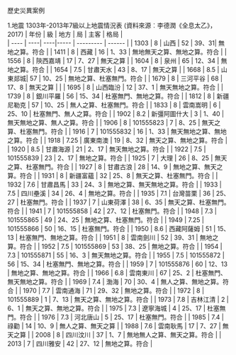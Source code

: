 歷史災異案例

1.地震
1303年-2013年7級以上地震情況表 (資料來源︰李德潤《全息太乙》， 2017)
| 年份  |    級   |  地方 | 局   | 主客        |   格局  |  
| ---- |  ----| ----|----- | --------- |  ------ |
| 1303  | 8 |  山西 |  52 | 39、31| 無地之算。符合    |
| 1411  | 8 |  西藏 |  16 | 1、33 | 無地無天之算、無地之算。符合    |
| 1556  | 8 |  陝西嘉靖 |  17 | 7、27 | 無天之算 |
| 1604  | 8 |  泉州 |  65 | 12、34 | 無地之算。符合    |
| 1654  | 7.5 |  甘肅天水 |  43 | 8、17 | 無天之算     |
| 1668  | 8.5 |  山東郯城|  57 | 10、25 | 無地之算、杜塞無門。符合    |
| 1679  | 8 |  三河平谷 |  68 | 17、8 | 無天之算 |     |
| 1695  | 8 |  山西臨汾 |  12 | 37、1 | 無天無地之算。符合    |
| 1739  | 8 |  銀川平羅 |  56 | 15、34 | 杜塞無門、無地之算。符合    |
| 1812  | 8 |  新疆尼勒克 |  57 | 10、25 | 無人之算、杜塞無門。符合   |
| 1833  | 8 |  雲南嵩明 |  6 | 25、10 | 杜塞無門、無人之算。符合   |
| 1902  | 8.2 |  新彊阿圖什大 |  3 | 1、40 | 無天無地之算、無人之算。符合   |
| 1906  | 8 |  101555823 |  7 | 8、25 | 無天之算、杜塞無門。符合   |
| 1916  | 7 |  101555832 |  16 | 1、33 | 無天無地之算、無地之算。符合   |
| 1918  | 7.25 | 廣東南澳 |  19 | 8、32 | 無天之算、無地之算。符合   |
| 1920  | 8.5 | 甘肅海源 |  21 | 2、17 | 無天無地之算。符合   |
| 1922  | 7.5 |  101555839 |  23 | 2、17 | 無地之算。符合   |
| 1925  | 7 | 大理 |  26 | 8、25 | 無天之算、杜塞無門。符合   |
| 1927  | 8 |  甘肅古浪 |  28 | 14、9 | 無地之算、無天之算。符合   |
| 1931  | 8 |  新疆富蘊 |  32 | 25、8 | 無天之算、杜塞無門。符合   |
| 1932  | 7.6 |  甘肅昌馬 |  33 | 24、3 | 無地之算、無天無地之算。符合   |
| 1933  | 7.5 |  四川壘溪 |  34 | 26、4 | 無地之算。符合   |
| 1935  | 7.1 |  台灣苗栗 |  36 | 25、27 | 杜塞無門。符合   |
| 1937  | 7 |  山東荷澤 |  38 | 6、35 |  無天之算、杜塞無門。符合     |
| 1941  | 7 |  101555858 |  42 | 27、12 |  杜塞無門。符合    |
| 1948  | 7.3 |  101555865 |  49 | 24、25 |  無地之算、杜塞無門。符合    |
| 1949  | 7.25 |  101555866 |  50 | 16、15 |  杜塞無門。符合    |
| 1950  | 8.6 | 西藏阿薩姆 |  51 | 15、13 |  杜塞無門、無地之算。符合    |
| 1951  | 8 |  雲南劍川 |  52 | 39、31 |  無地之算。符合    |
| 1952  | 7.5 |  101555869 |  53 | 38、25 |  無地之算。符合    |
| 1954  | 7.3 |  101555871 |  55 | 16、3 |  無天無地之算。符合    |
| 1955  | 7.5 |  101555872 |  56 | 15、34 |  杜塞無門、無地之算。符合    |
| 1959  | 7 |  101555876 |  60 | 12、13 |  無地之算、無地之算。符合    |
| 1966 | 6.8 |  雲南東川 |  67 | 25、2 |  杜塞無門、無天無地之算。符合    |
| 1969 | 7.4 |  渤海 |  70 | 30、4 |  無人之算、無地之算。符合    |
| 1970 | 7.7 |  雲南通海 |  71 | 29、32 |  無地之算。符合    |
| 1972 | 8 |  101555889 |  1 | 7、13 |  無天之算、無地之算。符合    |
| 1973 | 7.8 |  吉林江清 |  2 | 6、1 |  無天之算、無地之算。符合    |
| 1975 | 7.3 |  遼寧海城 |  4 | 25、17 |   杜塞無門。符合    |
| 1976 | 7.3 |  河北唐山 |  5 | 25、17 |   杜塞無門。符合    |
| 1985 | 7.4 |  祿勸 |  14 | 10、9 |   無人之算、無天之算     |
| 1988 | 7.6 |  雲南耿馬 |  17 | 7、27 |   無天之算     |
| 2008 | 8 |  四川汶川 |  37 | 1、7 |   無地無人之算、無天之算。符合 |
| 2013 | 7 |  四川雅安 |  42 | 27、12 |  無地之算。符合 |

